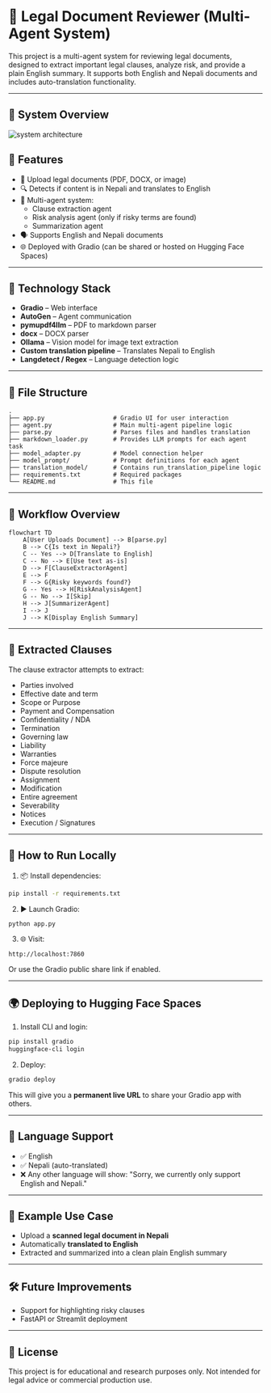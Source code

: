 # 🧾 Legal Document Reviewer (Multi-Agent System)

This project is a multi-agent system for reviewing legal documents, designed to extract important legal clauses, analyze risk, and provide a plain English summary. It supports both English and Nepali documents and includes auto-translation functionality.

---


## 🧠 System Overview

![system architecture](https://lucid.app/lucidspark/c305f23c-2acb-4af9-8963-0ad24a47b59a/edit?viewport_loc=-1716%2C-635%2C4917%2C2495%2C0_0&invitationId=inv_32b04533-212c-4093-97b9-a35464053331)


## 🚀 Features

- 📄 Upload legal documents (PDF, DOCX, or image)
- 🔍 Detects if content is in Nepali and translates to English
- 🤖 Multi-agent system:
  - Clause extraction agent
  - Risk analysis agent (only if risky terms are found)
  - Summarization agent
- 🗣️ Supports English and Nepali documents
- 🌐 Deployed with Gradio (can be shared or hosted on Hugging Face Spaces)

---

## 🧠 Technology Stack

- **Gradio** – Web interface
- **AutoGen** – Agent communication
- **pymupdf4llm** – PDF to markdown parser
- **docx** – DOCX parser
- **Ollama** – Vision model for image text extraction
- **Custom translation pipeline** – Translates Nepali to English
- **Langdetect / Regex** – Language detection logic

---

## 📁 File Structure

```
.
├── app.py                   # Gradio UI for user interaction
├── agent.py                 # Main multi-agent pipeline logic
├── parse.py                 # Parses files and handles translation
├── markdown_loader.py       # Provides LLM prompts for each agent task
├── model_adapter.py         # Model connection helper
├── model_prompt/            # Prompt definitions for each agent
├── translation_model/       # Contains run_translation_pipeline logic
├── requirements.txt         # Required packages
└── README.md                # This file
```

---

## 🔁 Workflow Overview

```mermaid
flowchart TD
    A[User Uploads Document] --> B[parse.py]
    B --> C{Is text in Nepali?}
    C -- Yes --> D[Translate to English]
    C -- No --> E[Use text as-is]
    D --> F[ClauseExtractorAgent]
    E --> F
    F --> G{Risky keywords found?}
    G -- Yes --> H[RiskAnalysisAgent]
    G -- No --> I[Skip]
    H --> J[SummarizerAgent]
    I --> J
    J --> K[Display English Summary]
```

---

## 📜 Extracted Clauses

The clause extractor attempts to extract:

- Parties involved
- Effective date and term
- Scope or Purpose
- Payment and Compensation
- Confidentiality / NDA
- Termination
- Governing law
- Liability
- Warranties
- Force majeure
- Dispute resolution
- Assignment
- Modification
- Entire agreement
- Severability
- Notices
- Execution / Signatures

---

## 🧪 How to Run Locally

1. 📦 Install dependencies:

```bash
pip install -r requirements.txt
```

2. ▶️ Launch Gradio:

```bash
python app.py
```

3. 🌐 Visit:

```
http://localhost:7860
```

Or use the Gradio public share link if enabled.

---

## 🌍 Deploying to Hugging Face Spaces

1. Install CLI and login:

```bash
pip install gradio
huggingface-cli login
```

2. Deploy:

```bash
gradio deploy
```

This will give you a **permanent live URL** to share your Gradio app with others.

---

## 🧾 Language Support

- ✅ English
- ✅ Nepali (auto-translated)
- ❌ Any other language will show: "Sorry, we currently only support English and Nepali."

---

## 📸 Example Use Case

- Upload a **scanned legal document in Nepali**
- Automatically **translated to English**
- Extracted and summarized into a clean plain English summary
---

## 🛠️ Future Improvements
- Support for highlighting risky clauses
- FastAPI or Streamlit deployment

---

## 📄 License

This project is for educational and research purposes only. Not intended for legal advice or commercial production use.
